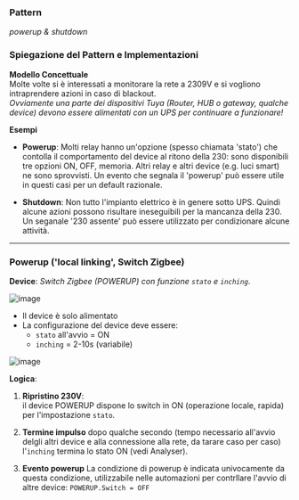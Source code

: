 ### Pattern 
_powerup & shutdown_


### Spiegazione del Pattern e Implementazioni

**Modello Concettuale**  
Molte volte si è interessati a monitorare la rete a 2309V e si vogliono intraprendere azioni in caso di blackout.<br>
_Ovviamente una parte dei dispositivi Tuya (Router, HUB o gateway, qualche device) devono essere alimentati con un UPS per continuare a funzionare!_

**Esempi**<br>

* **Powerup**: Molti relay hanno un'opzione (spesso chiamata 'stato') che contolla il comportamento del device al ritono della 230: sono disponibili tre opzioni ON, OFF, memoria. Altri relay e altri device (e.g. luci smart) ne sono sprovvisti. Un evento che segnala il 'powerup' può essere utile in questi casi per un default razionale.

* **Shutdown**: Non tutto l'impianto elettrico è in genere sotto UPS. Quindi alcune azioni possono risultare ineseguibili per la mancanza della 230. Un seganale '230 assente' può essere utilizzato per condizionare alcune attività.

---
### Powerup  ('local linking', Switch Zigbee)
**Device**: _Switch Zigbee (POWERUP) con funzione `stato` e `inching`_.

![image](https://github.com/user-attachments/assets/c888d43a-6ab2-45e0-8d02-5c31ae7179bd)

* Il device è solo alimentato
* La configurazione del device deve essere:
   * `stato` all'avvio = ON
   * `inching` = 2-10s (variabile)

![image](https://github.com/user-attachments/assets/1957a83d-8e63-42c9-a5da-c30df3282f49)

**Logica**:  

1. **Ripristino 230V**:  
   il device POWERUP dispone lo switch in ON (operazione locale, rapida) per l'impostazione `stato`.

2. **Termine impulso**
    dopo qualche secondo (tempo necessario all'avvio delgli altri device e alla connessione alla rete, da tarare caso per caso) l'`inching` termina lo stato ON (vedi Analyser).

3. **Evento powerup**
   La condizione di powerup è indicata univocamente da questa condizione, utilizzabile nelle automazioni per contrllare l'avvio di altre device:
       `POWERUP.Switch = OFF`

